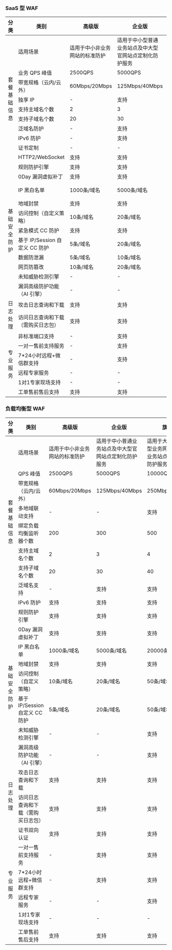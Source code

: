### SaaS 型 WAF 
<table>
<thead>
<tr>
<th>分类</th>
<th>类别</th>
<th>高级版</th>
<th>企业版</th>
<th>旗舰版</th>
<th>独享版</th>
</tr>
</thead>
<tbody><tr>
<td rowspan=10>套餐基础信息</td>
 <td>适用场景</td>
<td>适用于中小非业务网站的标准防护</td>
<td>适用于中小型普通业务站点及中大型官网站点定制化防护服务</td>
<td>适用于大型及超大型业务网站及复杂业务站点的定制化防护服务</td>
<td>适用于大型及超大型客户  Web 和 API 服务安全防护，资源独享，有特殊定制化防护需求</td>
</tr>
<tr>
 <td>业务 QPS 峰值</td>
<td>2500QPS</td>
<td>5000QPS</td>
<td>10000QPS</td>
<td>50000QPS</td>
</tr>
<tr>
 <td>带宽规格（云内/云外）</td>
<td>60Mbps/20Mbps</td>
<td>125Mbps/40Mbps</td>
<td>250Mbps/80Mbps</td>
<td>1250Mbps/400Mbps</td>
</tr>
<tr>
 <td>独享 IP</td>
<td>-</td>
<td>支持</td>
<td>支持</td>
<td>支持</td>
</tr>
<tr>
 <td>支持主域名个数</td>
<td>2</td>
<td>3</td>
<td>4</td>
<td>1000（可自定义）</td>
</tr>
<tr>
 <td>支持子域名个数</td>
<td>20</td>
<td>30</td>
<td>40</td>
<td>20000（可自定义）</td>
</tr>
<tr>
 <td>泛域名防护</td>
<td>-</td>
<td>支持</td>
<td>支持</td>
<td>支持</td>
</tr>
<tr>
 <td>IPv6 防护</td>
<td>-</td>
<td>支持</td>
<td>支持</td>
<td>支持</td>
</tr>
<tr>
 <td>证书定制</td>
<td>-</td>
<td>-</td>
<td>-</td>
<td>支持</td>
</tr>
<tr>
 <td>HTTP2/WebSocket</td>
<td>支持</td>
<td>支持</td>
<td>支持</td>
<td>支持</td>
</tr>
<tr>
<td rowspan=11>基础安全防护</td>
<td>规则防护引擎</td>
<td>支持</td>
<td>支持</td>
<td>支持</td>
<td>支持（可自定义）</td>
</tr>
<tr>
 <td>0Day 漏洞虚拟补丁</td>
<td>支持</td>
<td>支持</td>
<td>支持</td>
<td>支持</td>
</tr>
<tr>
 <td>IP 黑白名单</td>
<td>1000条/域名</td>
<td>5000条/域名</td>
<td>20000条/域名</td>
<td>20000条/域名（可自定义）</td>
</tr>
<tr>
 <td>地域封禁</td>
<td>支持</td>
<td>支持</td>
<td>支持</td>
<td>支持</td>
</tr>
<tr>
 <td>访问控制（自定义策略）</td>
<td>10条/域名</td>
<td>20条/域名</td>
<td>50条/域名</td>
<td>200条/域名</td>
</tr>
<tr>
 <td>紧急模式 CC 防护</td>
<td>支持</td>
<td>支持</td>
<td>支持</td>
<td>支持</td>
</tr>
<tr>
 <td>基于 IP/Session  自定义 CC 防护</td>
<td>5条/域名</td>
<td>20条/域名</td>
<td>50条/域名</td>
<td>50条/域名</td>
</tr>
<tr>
 <td>数据防泄漏</td>
<td>5条/域名</td>
<td>10条/域名</td>
<td>20条/域名</td>
<td>50条/域名</td>
</tr>
<tr>
 <td>网页防篡改</td>
<td>10条/域名</td>
<td>20条/域名</td>
<td>50条/域名</td>
<td>50条/域名</td>
</tr>
<tr>
 <td>未知威胁检测引擎</td>
<td>-</td>
<td>-</td>
<td>支持</td>
<td>支持</td>
</tr>
<tr>
 <td>漏洞高级防护功能（AI 引擎）</td>
<td>-</td>
<td>-</td>
<td>支持</td>
<td>支持</td>
</tr>
<tr>
<td rowspan=2>日志处理</td>
<td>攻击日志查询和下载</td>
<td>支持</td>
<td>支持</td>
<td>支持</td>
<td>支持</td>
</tr>
<tr>
 <td>访问日志查询和下载（需购买日志包）</td>
<td>支持</td>
<td>支持</td>
<td>支持</td>
<td>支持</td>
</tr>
<tr>
<td rowspan=6>专业服务</td>
<td>非标准端口支持</td>
<td>-</td>
<td>支持</td>
<td>支持（可自定义）</td>
<td>支持（可自定义）</td>
</tr>
<tr>
 <td>一对一售前支持服务</td>
<td>-</td>
<td>支持</td>
<td>支持</td>
<td>支持</td>
</tr>
<tr>
 <td>7*24小时远程+微信群支持</td>
<td>-</td>
<td>支持</td>
<td>支持</td>
<td>支持</td>
</tr>
<tr>
 <td>远程专家服务</td>
<td>-</td>
<td>-</td>
<td>支持</td>
<td>支持</td>
</tr>
<tr>
 <td>1对1专家现场支持</td>
<td>-</td>
<td>-</td>
<td>-</td>
<td>5次</td>
</tr>
<tr>
 <td>工单售前售后支持</td>
<td>支持</td>
<td>支持</td>
<td>支持</td>
<td>支持</td>
</tr>
</tbody></table>




### 负载均衡型 WAF
<table>
<thead>
<tr>
<th>分类</th>
<th>类别</th>
<th>高级版</th>
<th>企业版</th>
<th>旗舰版</th>
<th>独享版</th>
</tr>
</thead>
<tbody><tr>
<td rowspan=9>套餐基础信息</td>
 <td>适用场景</td>
<td>适用于中小非业务网站的标准防护</td>
<td>适用于中小普通业务站点及中大型官网站点定制化防护服务</td>
<td>适用于大型及超大型业务网站及复杂业务站点的定制化防护服务</td>
<td>适用于大型及超大型客户  Web 和 API 服务安全防护，资源独享，有特殊定制化防护需求</td>
</tr>
<tr>
 <td>QPS 峰值</td>
<td>2500QPS</td>
<td>5000QPS</td>
<td>10000QPS</td>
<td>50000QPS</td>
</tr>
<tr>
 <td>带宽规格（云内/云外）</td>
<td>60Mbps/20Mbps</td>
<td>125Mbps/40Mbps</td>
<td>250Mbps/80Mbps</td>
<td>1250Mbps/400Mbps</td>
</tr>
<tr>
 <td>多地域联动支持</td>
<td>-</td>
<td>-</td>
<td>支持</td>
<td>支持</td>
</tr>
<tr>
 <td>绑定负载均衡监听器个数</td>
<td>200</td>
<td>300</td>
<td>500</td>
<td>1000（可自定义）</td>
</tr>
<tr>
 <td>支持主域名个数</td>
<td>2</td>
<td>3</td>
<td>4</td>
<td>1000（可自定义）</td>
</tr>
<tr>
 <td>支持子域名个数</td>
<td>20</td>
<td>30</td>
<td>40</td>
<td>20000（可自定义）</td>
</tr>
<tr>
 <td>泛域名支持</td>
<td>-</td>
<td>支持</td>
<td>支持</td>
<td>支持</td>
</tr>
<tr>
 <td>IPv6 防护</td>
<td>支持</td>
<td>支持</td>
<td>支持</td>
<td>支持</td>
</tr>
<tr>
<td rowspan=8>基础安全防护</td>
<td>规则防护引擎</td>
<td>支持</td>
<td>支持</td>
<td>支持</td>
<td>支持（可自定义）</td>
</tr>
<tr>
 <td>0Day 漏洞虚拟补丁</td>
<td>支持</td>
<td>支持</td>
<td>支持</td>
<td>支持</td>
</tr>
<tr>
 <td>IP 黑白名单</td>
<td>1000条/域名</td>
<td>5000条/域名</td>
<td>20000条/域名</td>
<td>20000条/域名（可自定义）</td>
</tr>
<tr>
 <td>地域封禁</td>
<td>支持</td>
<td>支持</td>
<td>支持</td>
<td>支持</td>
</tr>
<tr>
 <td>访问控制（自定义策略）</td>
<td>10条/域名</td>
<td>20条/域名</td>
<td>50条/域名</td>
<td>200条/域名</td>
</tr>
<tr>
 <td>基于 IP/Session  自定义 CC 防护</td>
<td>5条/域名</td>
<td>20条/域名</td>
<td>50条/域名</td>
<td>50条/域名</td>
</tr>
<tr>
 <td>未知威胁检测引擎</td>
<td>-</td>
<td>-</td>
<td>支持</td>
<td>支持</td>
</tr>
<tr>
 <td>漏洞高级防护功能（AI 引擎）</td>
<td>-</td>
<td>-</td>
<td>支持</td>
<td>支持</td>
</tr>
<tr>
<td rowspan=2>日志处理</td>
<td>攻击日志查询和下载</td>
<td>支持</td>
<td>支持</td>
<td>支持</td>
<td>支持</td>
</tr>
<tr>
 <td>访问日志查询和下载（需购买日志包）</td>
<td>支持</td>
<td>支持</td>
<td>支持</td>
<td>支持</td>
</tr>
<tr>
<td rowspan=6>专业服务</td>
<td>证书双向认证</td>
<td>支持</td>
<td>支持</td>
<td>支持</td>
<td>支持</td>
</tr>
<tr>
 <td>一对一售前支持服务</td>
<td>-</td>
<td>支持</td>
<td>支持</td>
<td>支持</td>
</tr>
<tr>
 <td>7*24小时远程+微信群支持</td>
<td>-</td>
<td>支持</td>
<td>支持</td>
<td>支持</td>
</tr>
<tr>
 <td>远程专家服务</td>
<td>-</td>
<td>-</td>
<td>支持</td>
<td>支持</td>
</tr>
<tr>
 <td>1对1专家现场支持</td>
<td>-</td>
<td>-</td>
<td>-</td>
<td>5次</td>
</tr>
<tr>
 <td>工单售前售后支持</td>
<td>支持</td>
<td>支持</td>
<td>支持</td>
<td>支持</td>
</tr>
</tbody></table>

